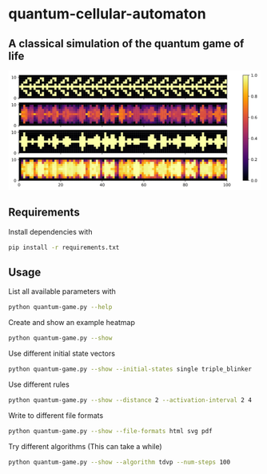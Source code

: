 # quantum-cellular-automaton

## A classical simulation of the quantum game of life

![](plots/plot.svg)

## Requirements

Install dependencies with

```bash
pip install -r requirements.txt
```

## Usage

List all available parameters with

```bash
python quantum-game.py --help
```

Create and show an example heatmap

```bash
python quantum-game.py --show
```

Use different initial state vectors

```bash
python quantum-game.py --show --initial-states single triple_blinker
```

Use different rules

```bash
python quantum-game.py --show --distance 2 --activation-interval 2 4
```

Write to different file formats

```bash
python quantum-game.py --show --file-formats html svg pdf
```

Try different algorithms (This can take a while)

```bash
python quantum-game.py --show --algorithm tdvp --num-steps 100
```
